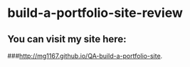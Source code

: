# build-a-portfolio-site-review

## You can visit my site here: 
###http://mg1167.github.io/QA-build-a-portfolio-site. 
